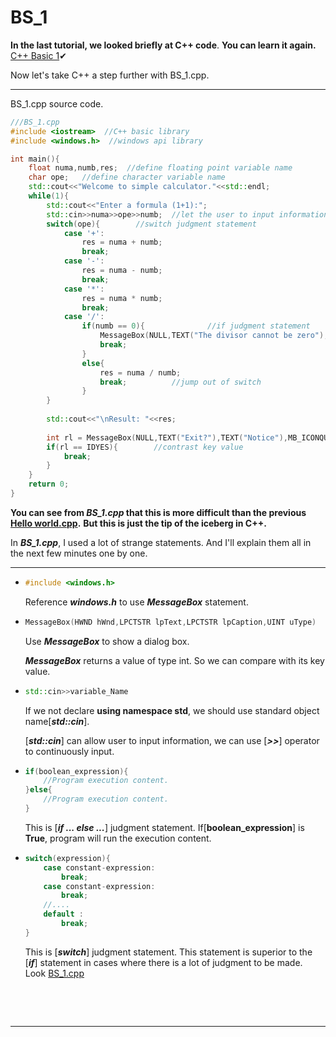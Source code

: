 # BS_1

**In the last tutorial, we looked briefly at C++ code**. **You can learn it again.** [C++ Basic 1](https://github.com/Cloudwhile/CPP_BASIC/blob/main/resources/Hello%20world/Hello%20world.cpp)✔

Now let's take C++ a step further with BS_1.cpp.

***

BS_1.cpp source code.

```c++
///BS_1.cpp
#include <iostream>  //C++ basic library
#include <windows.h>  //windows api library

int main(){
    float numa,numb,res;  //define floating point variable name 
    char ope;	//define character variable name
    std::cout<<"Welcome to simple calculator."<<std::endl;
    while(1){
        std::cout<<"Enter a formula (1+1):";
        std::cin>>numa>>ope>>numb;  //let the user to input information
        switch(ope){		//switch judgment statement
            case '+':
                res = numa + numb;
                break;
            case '-':
                res = numa - numb;
                break;
            case '*':
                res = numa * numb;
                break;
            case '/':
                if(numb == 0){				//if judgment statement
                    MessageBox(NULL,TEXT("The divisor cannot be zero"),TEXT("Error"),MB_ICONERROR);		//Meassge Windows provided by WIN API
                    break;
                }
                else{
                    res = numa / numb;
                    break;			//jump out of switch
                }
        }
        
        std::cout<<"\nResult: "<<res;
        
        int rl = MessageBox(NULL,TEXT("Exit?"),TEXT("Notice"),MB_ICONQUESTION|MB_YESNO);
        if(rl == IDYES){		//contrast key value
            break;
        }
    }
    return 0;
}

```

**You can see from *BS_1.cpp* that this is more difficult than the previous [Hello world.cpp](https://github.com/Cloudwhile/CPP_BASIC/blob/main/resources/Hello%20world/Hello%20world.cpp).** **But this is just the tip of the iceberg in C++.**



In ***BS_1.cpp***, I used a lot of strange statements. And I'll explain them all in the next few minutes one by one.

***

+ ```C++
  #include <windows.h>
  ```

  Reference ***windows.h*** to use ***MessageBox*** statement.
  
+ ```C++
  MessageBox(HWND hWnd,LPCTSTR lpText,LPCTSTR lpCaption,UINT uType)
  ```

  Use ***MessageBox*** to show a dialog box.

  ***MessageBox*** returns a value of type int. So we can compare with its key value.
  
+ ```C++
  std::cin>>variable_Name
  ```

  If we not declare **using namespace std**, we should use standard object name[***std::cin***].

  [***std::cin***] can allow user to input information, we can use [***>>***] operator to continuously input.

+ ```C++
  if(boolean_expression){
      //Program execution content.
  }else{
      //Program execution content.
  }
  ```
  
  This is [***if ... else ...***] judgment statement. If[**boolean_expression**] is **True**, program will run the execution content.
  
+ ```C++
  switch(expression){
      case constant-expression:
          break;
      case constant-expression:
          break;
      //....
      default :
          break;
  }
  ```

  This is [***switch***] judgment statement. This statement is superior to the [***if***] statement in cases where there is a lot of judgment to be made.  
  Look [BS_1.cpp](https://github.com/Cloudwhile/CPP_BASIC/blob/main/resources/BASIC%20ST/BS_1.cpp)

​    

​     

  

***



